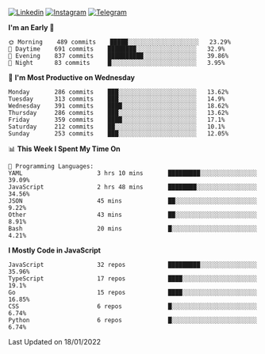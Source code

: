 [![Linkedin](https://img.shields.io/badge/-Archie-blue?style=flat-square&labelColor=gray&logo=Linkedin&logoColor=white&link=https://www.linkedin.com/in/archisdi)](https://www.linkedin.com/in/archisdi)
[![Instagram](https://img.shields.io/badge/-@archisdi-orange?style=flat-square&labelColor=gray&logo=Instagram&logoColor=white&link=https://www.instagram.com/archisdi)](https://www.instagram.com/archisdi)
[![Telegram](https://img.shields.io/badge/-aai-informational?style=flat-square&labelColor=gray&logo=telegram&logoColor=white&link=https://t.me/archisdi)](https://t.me/archisdi)

<!--START_SECTION:waka-->
**I'm an Early 🐤** 

```text
🌞 Morning    489 commits    █████░░░░░░░░░░░░░░░░░░░░   23.29% 
🌆 Daytime    691 commits    ████████░░░░░░░░░░░░░░░░░   32.9% 
🌃 Evening    837 commits    ██████████░░░░░░░░░░░░░░░   39.86% 
🌙 Night      83 commits     █░░░░░░░░░░░░░░░░░░░░░░░░   3.95%

```
📅 **I'm Most Productive on Wednesday** 

```text
Monday       286 commits    ███░░░░░░░░░░░░░░░░░░░░░░   13.62% 
Tuesday      313 commits    ███░░░░░░░░░░░░░░░░░░░░░░   14.9% 
Wednesday    391 commits    ████░░░░░░░░░░░░░░░░░░░░░   18.62% 
Thursday     286 commits    ███░░░░░░░░░░░░░░░░░░░░░░   13.62% 
Friday       359 commits    ████░░░░░░░░░░░░░░░░░░░░░   17.1% 
Saturday     212 commits    ██░░░░░░░░░░░░░░░░░░░░░░░   10.1% 
Sunday       253 commits    ███░░░░░░░░░░░░░░░░░░░░░░   12.05%

```


📊 **This Week I Spent My Time On** 

```text
💬 Programming Languages: 
YAML                     3 hrs 10 mins       █████████░░░░░░░░░░░░░░░░   39.09% 
JavaScript               2 hrs 48 mins       ████████░░░░░░░░░░░░░░░░░   34.56% 
JSON                     45 mins             ██░░░░░░░░░░░░░░░░░░░░░░░   9.22% 
Other                    43 mins             ██░░░░░░░░░░░░░░░░░░░░░░░   8.91% 
Bash                     20 mins             █░░░░░░░░░░░░░░░░░░░░░░░░   4.21%

```

**I Mostly Code in JavaScript** 

```text
JavaScript               32 repos            █████████░░░░░░░░░░░░░░░░   35.96% 
TypeScript               17 repos            ████░░░░░░░░░░░░░░░░░░░░░   19.1% 
Go                       15 repos            ████░░░░░░░░░░░░░░░░░░░░░   16.85% 
CSS                      6 repos             █░░░░░░░░░░░░░░░░░░░░░░░░   6.74% 
Python                   6 repos             █░░░░░░░░░░░░░░░░░░░░░░░░   6.74%

```



 Last Updated on 18/01/2022
<!--END_SECTION:waka-->